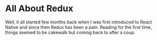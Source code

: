 # All About Redux

Well, it all started few months back when I was first introduced to React Native and since then Redux has been a pain. Reading for the first time, things seemed to be cakewalk but coming back to after a coup
<!--stackedit_data:
eyJoaXN0b3J5IjpbMTE2NTA2NjUzOV19
-->